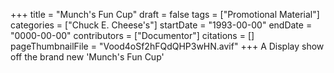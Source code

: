 +++
title = "Munch's Fun Cup"
draft = false
tags = ["Promotional Material"]
categories = ["Chuck E. Cheese's"]
startDate = "1993-00-00"
endDate = "0000-00-00"
contributors = ["Documentor"]
citations = []
pageThumbnailFile = "Vood4oSf2hFQdQHP3wHN.avif"
+++
A Display show off the brand new 'Munch's Fun Cup'
